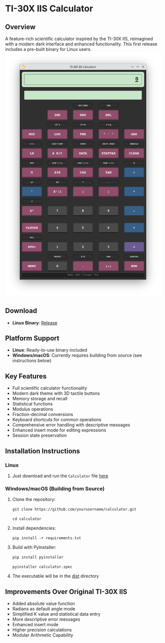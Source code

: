 TI-30X IIS Calculator
=====================

Overview
--------

A feature-rich scientific calculator inspired by the TI-30X IIS, reimagined with a modern dark interface and enhanced functionality. This first release includes a pre-built binary for Linux users.  
![Alt text](https://github.com/nicktagliamonte/calculator/blob/main/calculator/images/demo.png)

Download
--------

-   **Linux Binary**: [Release](https://github.com/nicktagliamonte/calculator/releases)

Platform Support
----------------

-   **Linux**: Ready-to-use binary included
-   **Windows/macOS**: Currently requires building from source (see instructions below)

Key Features
------------

-   Full scientific calculator functionality
-   Modern dark theme with 3D tactile buttons
-   Memory storage and recall
-   Statistical functions
-   Modulus operations
-   Fraction-decimal conversions
-   Keyboard shortcuts for common operations
-   Comprehensive error handling with descriptive messages
-   Enhanced insert mode for editing expressions
-   Session state preservation

Installation Instructions
-------------------------

### Linux

1.  Just download and run the `Calculator` file [here](https://github.com/nicktagliamonte/calculator/releases)

### Windows/macOS (Building from Source)

1.  Clone the repository:

    `git clone https://github.com/yourusername/calculator.git`

    `cd calculator`

2.  Install dependencies:

    `pip install -r requirements.txt`

3.  Build with PyInstaller:

    `pip install pyinstaller`

    `pyinstaller calculator.spec`

4.  The executable will be in the [dist](vscode-file://vscode-app/usr/share/code/resources/app/out/vs/code/electron-sandbox/workbench/workbench.html) directory

Improvements Over Original TI-30X IIS
-------------------------------------

-   Added absolute value function
-   Radians as default angle mode
-   Simplified K value and statistical data entry
-   More descriptive error messages
-   Enhanced insert mode
-   Higher precision calculations  
-   Modular Arithmetic Capability
